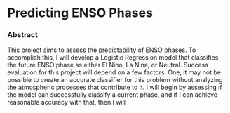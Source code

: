 # Predicting ENSO Phases
### Abstract
This project aims to assess the predictability of ENSO phases. To accomplish this, I will develop a Logistic Regression model that classifies the future ENSO phase as either El Nino, La Nina, or Neutral. Success evaluation for this project will depend on a few factors. One, it may not be possible to create an accurate classifier for this problem without analyzing the atmospheric processes that contribute to it. I will begin by assessing if the model can successfully classify a current phase, and if I can achieve reasonable accuracy with that, then I will 